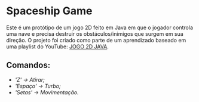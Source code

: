 # Spaceship Game
Este é um protótipo de um jogo 2D feito em Java em que o jogador controla uma nave e precisa destruir os obstáculos/inimigos que surgem em sua direção. O projeto foi criado como parte de um aprendizado baseado em uma playlist do YouTube: [JOGO 2D JAVA](https://www.youtube.com/playlist?list=PLlW3qrNjsvBwUmUk9kio7bNT3GR554FH5).
## Comandos:
- *'Z' -> Atirar;*
- *'Espaço' -> Turbo;* 
- *'Setas' -> Movimentação.*
